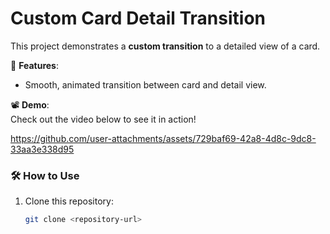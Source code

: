 # Custom Card Detail Transition

This project demonstrates a **custom transition** to a detailed view of a card.

🚀 **Features**:
- Smooth, animated transition between card and detail view.

📽️ **Demo**:  
Check out the video below to see it in action!  

https://github.com/user-attachments/assets/729baf69-42a8-4d8c-9dc8-33aa3e338d95

### 🛠️ How to Use
1. Clone this repository:
   ```bash
   git clone <repository-url>
